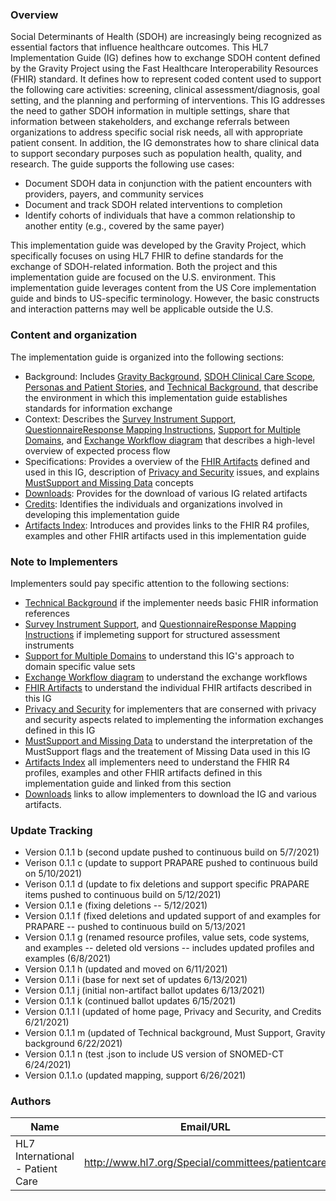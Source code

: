 ### Overview

Social Determinants of Health (SDOH) are increasingly being recognized as essential factors that influence healthcare outcomes. This HL7 Implementation Guide (IG) defines how to exchange SDOH content defined by the Gravity Project using the Fast Healthcare Interoperability Resources (FHIR) standard. It defines how to represent coded content used to support the following care activities: screening, clinical assessment/diagnosis, goal setting, and the planning and performing of interventions. This IG addresses the need to gather SDOH information in multiple settings, share that information between stakeholders, and exchange referrals between organizations to address specific social risk needs, all with appropriate patient consent.  In addition, the IG demonstrates how to share clinical data to support secondary purposes such as population health, quality, and research. The guide supports the following use cases:
* 	Document SDOH data in conjunction with the patient encounters with providers, payers, and community services
* 	Document and track SDOH related interventions to completion
* 	Identify cohorts of individuals that have a common relationship to another entity (e.g., covered by the same payer)


This implementation guide was developed by the Gravity Project, which specifically focuses on using HL7 FHIR to define standards for the exchange of SDOH-related information.  Both the project and this implementation guide are focused on the U.S. environment.  This implementation guide leverages content from the US Core implementation guide and binds to US-specific terminology.  However, the basic constructs and interaction patterns may well be applicable outside the U.S.

### Content and organization

The implementation guide is organized into the following sections:

* Background: Includes [Gravity Background](http://build.fhir.org/ig/HL7/fhir-sdoh-clinicalcare/gravity_background.html), [SDOH Clinical Care Scope](http://build.fhir.org/ig/HL7/fhir-sdoh-clinicalcare/sdoh_clinical_care_scope.html), [Personas and Patient Stories](http://build.fhir.org/ig/HL7/fhir-sdoh-clinicalcare/personas_and_patient_stories.html), and [Technical Background](http://build.fhir.org/ig/HL7/fhir-sdoh-clinicalcare/technical_background.html), that describe the environment in which this implementation guide establishes standards for information exchange
* Context: Describes the [Survey Instrument Support](http://build.fhir.org/ig/HL7/fhir-sdoh-clinicalcare/survey_instrument_support.html),[ QuestionnaireResponse Mapping Instructions](http://build.fhir.org/ig/HL7/fhir-sdoh-clinicalcare/mapping_instructions.html), [Support for Multiple Domains](http://build.fhir.org/ig/HL7/fhir-sdoh-clinicalcare/support_for_multiple_domains.html), and [Exchange Workflow diagram](http://build.fhir.org/ig/HL7/fhir-sdoh-clinicalcare/exchange_workflow.html) that describes a high-level overview of expected process flow
* Specifications: Provides a overview of the [FHIR Artifacts](http://build.fhir.org/ig/HL7/fhir-sdoh-clinicalcare/fhir_artifacts_overview.html) defined and used in this IG, description of [Privacy and Security](http://build.fhir.org/ig/HL7/fhir-sdoh-clinicalcare/privacy_and_security.html) issues, and explains [MustSupport and Missing Data](http://build.fhir.org/ig/HL7/fhir-sdoh-clinicalcare/mustsupport_and_missing_data.html) concepts 
* [Downloads](http://build.fhir.org/ig/HL7/fhir-sdoh-clinicalcare/downloads.html): Provides for the download of various IG related artifacts
* [Credits](http://build.fhir.org/ig/HL7/fhir-sdoh-clinicalcare/credits.html): Identifies the individuals and organizations involved in developing this implementation guide
* [Artifacts Index](http://build.fhir.org/ig/HL7/fhir-sdoh-clinicalcare/artifacts.html):  Introduces and provides links to the FHIR R4 profiles, examples and other FHIR artifacts used in this implementation guide

### Note to Implementers

Implementers sould pay specific attention to the following sections:

* [Technical Background](http://build.fhir.org/ig/HL7/fhir-sdoh-clinicalcare/technical_background.html) if the implementer needs basic FHIR information references
* [Survey Instrument Support](http://build.fhir.org/ig/HL7/fhir-sdoh-clinicalcare/survey_instrument_support.html), and [ QuestionnaireResponse Mapping Instructions](http://build.fhir.org/ig/HL7/fhir-sdoh-clinicalcare/mapping_instructions.html) if implemeting support for structured assessment instruments
* [Support for Multiple Domains](http://build.fhir.org/ig/HL7/fhir-sdoh-clinicalcare/support_for_multiple_domains.html) to understand this IG's approach to domain specific value sets
* [Exchange Workflow diagram](http://build.fhir.org/ig/HL7/fhir-sdoh-clinicalcare/exchange_workflow.html) to understand the exchange workflows
* [FHIR Artifacts](http://build.fhir.org/ig/HL7/fhir-sdoh-clinicalcare/fhir_artifacts_overview.html) to understand the individual FHIR artifacts described in this IG
* [Privacy and Security](http://build.fhir.org/ig/HL7/fhir-sdoh-clinicalcare/privacy_and_security.html) for implementers that are conserned with privacy and security aspects related to implementing the information exchanges defined in this IG
* [MustSupport and Missing Data](http://build.fhir.org/ig/HL7/fhir-sdoh-clinicalcare/mustsupport_and_missing_data.html) to understand the interpretation of the MustSupport flags and the treatement of Missing Data used in this IG 
* [Artifacts Index](http://build.fhir.org/ig/HL7/fhir-sdoh-clinicalcare/artifacts.html) all implementers need to understand the FHIR R4 profiles, examples and other FHIR artifacts defined in this implementation guide and linked from this section
* [Downloads](http://build.fhir.org/ig/HL7/fhir-sdoh-clinicalcare/downloads.html) links to allow implementers to download the IG and various artifacts. 

### Update Tracking

* Version 0.1.1 b (second update pushed to continuous build on 5/7/2021)
* Verison 0.1.1 c (update to support PRAPARE pushed to continuous build on 5/10/2021)
* Verison 0.1.1 d (update to fix deletions and support specific PRAPARE items pushed to continuous build on 5/12/2021)
* Version 0.1.1 e (fixing deletions -- 5/12/2021)
* Version 0.1.1 f (fixed deletions and updated support of and examples for PRAPARE -- pushed to continuous build on 5/13/2021
* Version 0.1.1 g (renamed resource profiles, value sets, code systems, and examples -- deleted old versions -- includes updated profiles and examples (6/8/2021)
* Version 0.1.1 h (updated and moved on 6/11/2021)
* Version 0.1.1 i (base for next set of updates 6/13/2021)
* Version 0.1.1 j (initial non-artifact ballot updates 6/13/2021)
* Version 0.1.1 k (continued ballot updates 6/15/2021)
* Version 0.1.1 l (updated of home page, Privacy and Security, and Credits 6/21/2021)
* Version 0.1.1 m (updated of Technical background, Must Support, Gravity background 6/22/2021)
* Version 0.1.1 n (test .json to include US version of SNOMED-CT 6/24/2021)
* Version 0.1.1.o (updated mapping, support 6/26/2021)




### Authors

<table>
<thead>
<tr>
<th>Name</th>
<th>Email/URL</th>
</tr>
</thead>
<tbody>
<tr>
<td>HL7 International - Patient Care</td>
<td><a href="http://www.hl7.org/Special/committees/patientcare" target="_new">http://www.hl7.org/Special/committees/patientcare</a></td>
</tr>
</tbody>
</table>


